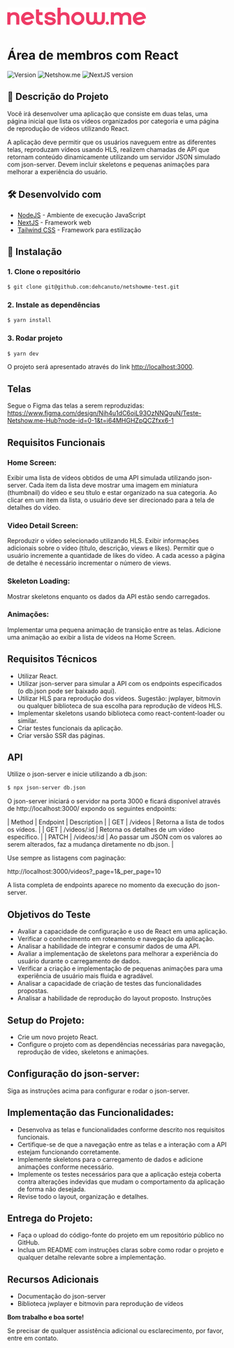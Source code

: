 ![Netshow.me](.github/netshowme-logo.svg)

# Área de membros com React

![Version](https://img.shields.io/badge/1.0.0-beta?label=version)
![Netshow.me](https://img.shields.io/badge/powered_by-Netshow.me-EF3B66)
![NextJS version](https://img.shields.io/badge/NextJS-15.0.1-black?style=flat-square&logo=next.js&logoColor=white)

## 📖 Descrição do Projeto

Você irá desenvolver uma aplicação que consiste em duas telas, uma página inicial que lista os vídeos organizados por categoria e uma página de reprodução de vídeos utilizando React.

A aplicação deve permitir que os usuários naveguem entre as diferentes telas, reproduzam vídeos usando HLS, realizem chamadas de API que retornam conteúdo dinamicamente utilizando um servidor JSON simulado com json-server. Devem incluir skeletons e pequenas animações para melhorar a experiência do usuário.

## 🛠️ Desenvolvido com

*  [NodeJS](https://nodejs.org/en/docs/) - Ambiente de execução JavaScript
*  [NextJS](https://nextjs.org/docs) - Framework web
*  [Tailwind CSS](https://tailwindcss.com/docs) - Framework para estilização

## 🚀 Instalação

### 1. Clone o repositório

```bash
$ git clone git@github.com:dehcanuto/netshowme-test.git
```

### 2. Instale as dependências

```bash
$ yarn install
```

### 3. Rodar projeto

```bash
$ yarn dev
```

O projeto será apresentado através do link [http://localhost:3000](http://localhost:3000).

## Telas

Segue o Figma das telas a serem reproduzidas: https://www.figma.com/design/Nih4u1dC6oiL93OzNNQguN/Teste-Netshow.me-Hub?node-id=0-1&t=i64MHGHZpQCZfxx6-1

## Requisitos Funcionais

### Home Screen:

Exibir uma lista de vídeos obtidos de uma API simulada utilizando json-server.
Cada item da lista deve mostrar uma imagem em miniatura (thumbnail) do vídeo e seu título e estar organizado na sua categoria.
Ao clicar em um item da lista, o usuário deve ser direcionado para a tela de detalhes do vídeo.

### Video Detail Screen:

Reproduzir o vídeo selecionado utilizando HLS.
Exibir informações adicionais sobre o vídeo (título, descrição, views e likes).
Permitir que o usuário incremente a quantidade de likes do vídeo.
A cada acesso a página de detalhe é necessário incrementar o número de views.

### Skeleton Loading:

Mostrar skeletons enquanto os dados da API estão sendo carregados.

### Animações:

Implementar uma pequena animação de transição entre as telas.
Adicione uma animação ao exibir a lista de vídeos na Home Screen.

## Requisitos Técnicos
- Utilizar React.
- Utilizar json-server para simular a API com os endpoints especificados (o db.json pode ser baixado aqui).
- Utilizar HLS para reprodução dos vídeos. Sugestão: jwplayer, bitmovin ou qualquer biblioteca de sua escolha para reprodução de vídeos HLS.
- Implementar skeletons usando biblioteca como react-content-loader ou similar.
- Criar testes funcionais da aplicação.
- Criar versão SSR das páginas.

## API

Utilize o json-server e inicie utilizando a db.json:

```bash
$ npx json-server db.json
```

O json-server iniciará o servidor na porta 3000 e ficará disponível através de http://localhost:3000/ 
expondo os seguintes endpoints:

|  Method | Endpoint    | Description |
|   GET   | /videos     | Retorna a lista de todos os vídeos.         |
|   GET   | /videos/:id | Retorna os detalhes de um vídeo específico. |
|  PATCH  | /videos/:id | Ao passar um JSON com os valores ao serem alterados, faz a mudança diretamente no db.json. |

Use sempre as listagens com paginação:

http://localhost:3000/videos?_page=1&_per_page=10

A lista completa de endpoints aparece no momento da execução do json-server.

## Objetivos do Teste

- Avaliar a capacidade de configuração e uso de React em uma aplicação.
- Verificar o conhecimento em roteamento e navegação da aplicação.
- Analisar a habilidade de integrar e consumir dados de uma API.
- Avaliar a implementação de skeletons para melhorar a experiência do usuário durante o carregamento de dados.
- Verificar a criação e implementação de pequenas animações para uma experiência de usuário mais fluida e agradável.
- Analisar a capacidade de criação de testes das funcionalidades propostas.
- Analisar a habilidade de reprodução do layout proposto.
Instruções

## Setup do Projeto:

- Crie um novo projeto React.
- Configure o projeto com as dependências necessárias para navegação, reprodução de vídeo, skeletons e animações.

## Configuração do json-server:

Siga as instruções acima para configurar e rodar o json-server.

## Implementação das Funcionalidades:

- Desenvolva as telas e funcionalidades conforme descrito nos requisitos funcionais.
- Certifique-se de que a navegação entre as telas e a interação com a API estejam funcionando corretamente.
- Implemente skeletons para o carregamento de dados e adicione animações conforme necessário.
- Implemente os testes necessários para que a aplicação esteja coberta contra alterações indevidas que mudam o comportamento da aplicação de forma não desejada.
- Revise todo o layout, organização e detalhes.

## Entrega do Projeto:

- Faça o upload do código-fonte do projeto em um repositório público no GitHub.
- Inclua um README com instruções claras sobre como rodar o projeto e qualquer detalhe relevante sobre a implementação.

## Recursos Adicionais
- Documentação do json-server
- Biblioteca jwplayer e bitmovin para reprodução de vídeos

**Bom trabalho e boa sorte!**

Se precisar de qualquer assistência adicional ou esclarecimento, por favor, entre em contato.